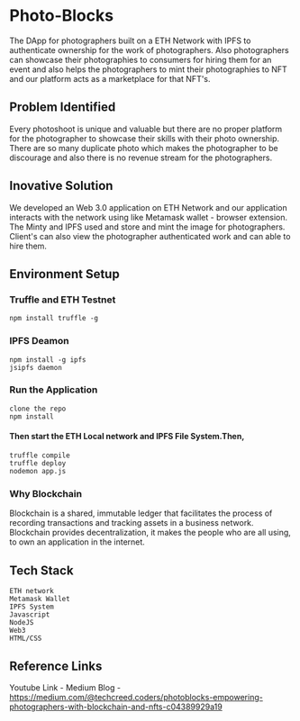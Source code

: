 # Photo-Blocks
The DApp for photographers built on a ETH Network with IPFS to authenticate ownership for the work of photographers. Also photographers can showcase their photographies to consumers for hiring them for an event and also helps the photographers to mint their photographies to NFT and our platform acts as a marketplace for that NFT's.

## Problem Identified
Every photoshoot is unique and valuable but there are no proper platform for the photographer to showcase their skills with their photo ownership. There are so many duplicate photo which makes the photographer to be discourage and also there is no revenue stream for the photographers.

## Inovative Solution
We developed an Web 3.0 application on ETH Network and our application interacts with the network using like Metamask wallet - browser extension. The Minty and IPFS used and store and mint the image for photographers. Client's can also view the photographer authenticated work and can able to hire them.

## Environment Setup 

### Truffle and ETH Testnet
```
npm install truffle -g
```
### IPFS Deamon
```
npm install -g ipfs
jsipfs daemon
```
### Run the Application
```
clone the repo
npm install
```
#### Then start the ETH Local network and IPFS File System.Then,
```
truffle compile
truffle deploy
nodemon app.js
```

### Why Blockchain
Blockchain is a shared, immutable ledger that facilitates the process of recording transactions and tracking assets in a business network.
Blockchain provides decentralization, it makes the people who are all using, to own an application in the internet.

## Tech Stack
```
ETH network
Metamask Wallet
IPFS System
Javascript
NodeJS
Web3
HTML/CSS
```

## Reference Links
Youtube Link - 
Medium Blog - https://medium.com/@techcreed.coders/photoblocks-empowering-photographers-with-blockchain-and-nfts-c04389929a19
